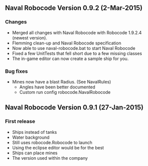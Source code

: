 ## Naval Robocode Version 0.9.2 (2-Mar-2015)

### Changes
* Merged all changes with Naval Robocode with Robocode 1.9.2.4 (newest version).
* Flemming clean-up and Naval Robocode specification
* Now able to use naval-robocode.bat to start Naval Robocode
* Fixed a few UnitTests that fell short due to a few missing classes
* The in-game editor can now create a sample ship for you.

### Bug fixes
* Mines now have a blast Radius. (See NavalRules)
	* Angles have been better documented
	* Custom run config robocode.NavalRobocode

## Naval Robocode Version 0.9.1 (27-Jan-2015)

### First release
* Ships instead of tanks
* Water background
* Still uses robocode.Robocode to launch
* Using the eclipse editor would be for the best
* Ships can place mines
* The version used within the company